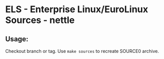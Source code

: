 # ELS - Enterprise Linux/EuroLinux Sources - nettle
 
## Usage:
  Checkout branch or tag. Use `make sources` to recreate  SOURCE0 archive.
